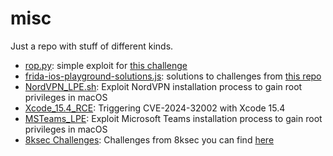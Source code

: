# misc

Just a repo with stuff of different kinds.

* [rop.py](https://github.com/p1tsi/misc/blob/main/rop.py): simple exploit for [this challenge](https://crackmes.one/crackme/5f3d7ed033c5d42a7c667d95) 
* [frida-ios-playground-solutions.js](https://github.com/p1tsi/misc/blob/main/frida-ios-playground_solutions.js): solutions to challenges from [this repo](https://github.com/NVISOsecurity/frida-ios-playground)
* [NordVPN_LPE.sh](https://github.com/p1tsi/misc/blob/main/NordVPN_LPE.sh): Exploit NordVPN installation process to gain root privileges in macOS
* [Xcode_15.4_RCE](https://github.com/p1tsi/misc/tree/main/Xcode_15.4_RCE): Triggering CVE-2024-32002 with Xcode 15.4
* [MSTeams_LPE](https://github.com/p1tsi/misc/tree/main/MSTeams_LPE): Exploit Microsoft Teams installation process to gain root privileges in macOS
* [8ksec Challenges](https://github.com/p1tsi/misc/tree/main/8ksec): Challenges from 8ksec you can find [here](https://8ksec.io/battle/)
